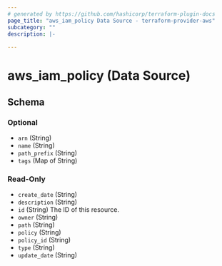 ```yaml
---
# generated by https://github.com/hashicorp/terraform-plugin-docs
page_title: "aws_iam_policy Data Source - terraform-provider-aws"
subcategory: ""
description: |-
  
---
```


# aws_iam_policy (Data Source)





<!-- schema generated by tfplugindocs -->
## Schema

### Optional

- `arn` (String)
- `name` (String)
- `path_prefix` (String)
- `tags` (Map of String)

### Read-Only

- `create_date` (String)
- `description` (String)
- `id` (String) The ID of this resource.
- `owner` (String)
- `path` (String)
- `policy` (String)
- `policy_id` (String)
- `type` (String)
- `update_date` (String)
